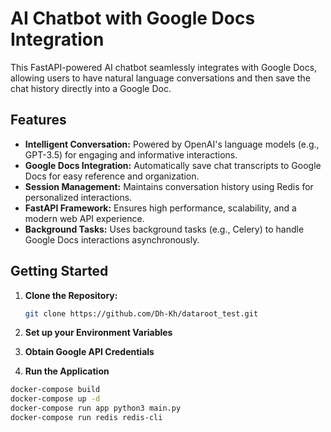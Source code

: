 # AI Chatbot with Google Docs Integration

This FastAPI-powered AI chatbot seamlessly integrates with Google Docs, allowing users to have natural language conversations and then save the chat history directly into a Google Doc.

## Features

- **Intelligent Conversation:** Powered by OpenAI's language models (e.g., GPT-3.5) for engaging and informative interactions.
- **Google Docs Integration:** Automatically save chat transcripts to Google Docs for easy reference and organization.
- **Session Management:** Maintains conversation history using Redis for personalized interactions.
- **FastAPI Framework:**  Ensures high performance, scalability, and a modern web API experience.
- **Background Tasks:** Uses background tasks (e.g., Celery) to handle Google Docs interactions asynchronously.

## Getting Started

1. **Clone the Repository:**
   ```bash
   git clone https://github.com/Dh-Kh/dataroot_test.git
   ```

2. **Set up your Environment Variables**

3. **Obtain Google API Credentials**

4. **Run the Application**
  ```bash
  docker-compose build
  docker-compose up -d
  docker-compose run app python3 main.py
  docker-compose run redis redis-cli
  ```
